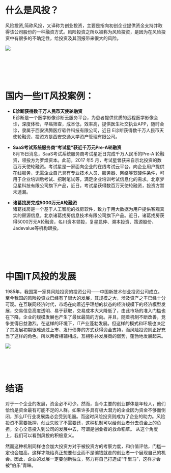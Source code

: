 # 什么是风投？

风险投资,简称风投，又译称为创业投资，主要是指向初创企业提供资金支持并取得该公司股份的一种融资方式。风险投资之所以被称为风险投资，是因为在风险投资中有很多的不确定性，给投资及其回报带来很大的风险。

![](https://timgsa.baidu.com/timg?image&quality=80&size=b9999_10000&sec=1513691256979&di=e2ec7258c1d7d78f3134a5ae5eadca1b&imgtype=jpg&src=http://img0.imgtn.bdimg.com/it/u=612472490,2347073939&fm=214&gp=0.jpg)

<br><br><br><br>


# 国内一些IT风投案例：

* **E诊断获得数千万人民币天使轮融资**  
 E诊断是一个医学影像诊断云服务平台，为患者提供优质的远程医学影像会诊，深度体检，早癌筛查，成本低，效率高，提供医生社交执业APP，随时会诊，隶属于西安沸腾医疗软件科技有限公司，近日 E诊断获得数千万人民币天使轮融资，投资方是西安交通大学资产管理有限公司。

* **SaaS考试系统服务商“考试星”获近千万元Pre-A轮融资**  
 8月15日消息，SaaS考试系统服务商考试星近日完成千万人民币的Pre-A 轮融资，领投方为罗煜资本。此前，2017 年5 月，考试星曾获来自京北投资的数百万天使轮融资。考试星是一家面向企业的在线考试云平台，向企业用户提供在线服务，无需企业自己具有专业技术人员、服务器、网络等软硬件条件，可用于企业培训后考试、招聘笔试等，满足企业培训考试信息化的需求。北京梦见星科技有限公司旗下产品，近日，考试星获得数百万天使轮融资，投资方暂未透漏。

* **诸葛找房完成5000万元A轮融资**  
 诸葛找房是一个基于人工智能的找房软件，致力于用大数据为用户提供客观真实的房源信息。北京诸葛找房信息技术有限公司旗下产品。近日，诸葛找房获得5000万元A轮融资，名川资本领投，复星昆仲、溯本投资、策源股份、Jadevalue等机构跟投。

<br><br><br><br>

# 中国IT风投的发展 

1985年，我国第一家具风险投资的投资公司——中国新技术创业投资公司成立。至今我国的风险投资业已经有了很大的发展，其规模之大，涉及资产之丰已经十分可观。在互联网经济时代，市场在向着近乎理想的状态的经济规模下的经济模型发展，交易信息高度透明、易于获取，交易成本大大降低了，由此市场的准入门槛也在下降，企业的规模发展也产生了最优最简的方向。并且，随着机制不断改善，竞争变得日益激烈。在这样的环境下，IT产业蓬勃发展。但这样的模式和环境也决定了其发展初期很难通过上市、发行债券的方式获得资金支持，而风险投资则正好充当了这样的角色。所以两者相辅相成，互相弥补发展商的弱势，蓬勃地发展起来。 

![](https://ss1.baidu.com/6ONXsjip0QIZ8tyhnq/it/u=299073802,1893175191&fm=173&app=25&f=JPEG?w=639&h=355&s=B8E164864E1318C6059AE4230300305B)

<br><br><br>

# 结语
对于一个企业的发展，资金必不可少。然而，当今主要的创业群体是年轻人，他们恰恰是资金最有可能不足的人群。如果许多具有极大潜力的企业因为资金不够而倒闭，那么IT行业发展势必会受到阻遏。而这时风险投资则成为了企业的助力。风险投资不需要抵押，创业失败了不需要还，这种机制可以给创业者分去资金上的负担，全心全意投入到公司的发展中去，可谓是创业者的救命稻草。 从这个角度上，我们可以看到风投的积极意义。

然而这种机制同样也会加大投资方对于被投资方的考察力度，和价值评估，门槛一定也会加高，这样才能给真正想要创业而不是骗钱就走的创业者一个展现自己的机会。因此，企业的发展一定要创新独立，努力将自己打造成“千里马”，这样才会被“伯乐”青睐。
